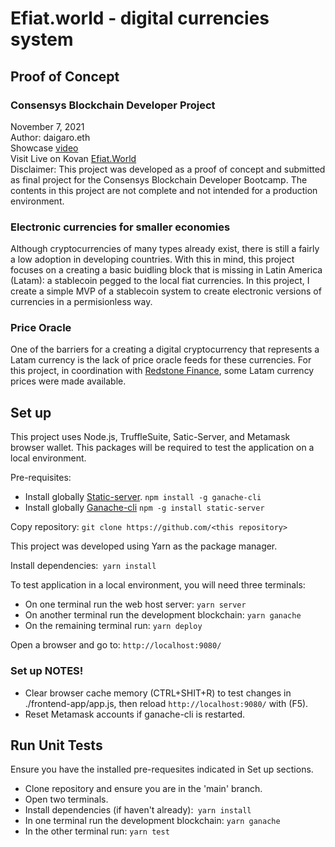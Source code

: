 # Efiat.world - digital currencies system
## Proof of Concept
### Consensys Blockchain Developer Project
November 7, 2021  
Author: daigaro.eth  
Showcase [video](https://youtu.be/TQvjAhchR8c)  
Visit Live on Kovan [Efiat.World](https://efiatworld.on.fleek.co/)   
Disclaimer: This project was developed as a proof of concept and submitted as final project for the Consensys Blockchain Developer Bootcamp. The contents in this project are not complete and not intended for a production environment.

### Electronic currencies for smaller economies
Although cryptocurrencies of many types already exist, there is still a fairly a low adoption in developing countries. With this in mind, this project focuses on a creating a basic buidling block that is missing in Latin America (Latam): a stablecoin pegged to the local fiat currencies.
In this project, I create a simple MVP of a stablecoin system to create electronic versions of currencies in a permisionless way.

### Price Oracle 
One of the barriers for a creating a digital cryptocurrency  that represents a Latam currency is the lack of price oracle feeds for these currencies. For this project, in coordination with [Redstone Finance](https://redstone.finance/), some Latam currency prices were made available. 

## Set up
This project uses Node.js, TruffleSuite, Satic-Server, and Metamask browser wallet. This packages will be required to test the application on a local environment. 

Pre-requisites:
- Install globally [Static-server](https://yarnpkg.com/package/static-server). `npm install -g ganache-cli`
- Install globally [Ganache-cli](https://github.com/trufflesuite/ganache-cli-archive) `npm -g install static-server`

Copy repository: `git clone https://github.com/<this repository>`

This project was developed using Yarn as the package manager.

Install dependencies:` yarn install`

To test application in a local environment, you will need three terminals:

- On one terminal run the web host server: `yarn server`
- On another terminal run the development blockchain:  `yarn ganache`
- On the remaining terminal run: `yarn deploy`

Open a browser and go to: `http://localhost:9080/`

### Set up NOTES! 

- Clear browser cache memory (CTRL+SHIT+R) to test changes in ./frontend-app/app.js, then reload `http://localhost:9080/` with (F5).
- Reset Metamask accounts if ganache-cli is restarted.

## Run Unit Tests
Ensure you have the installed pre-requesites indicated in Set up sections.
 - Clone repository and ensure you are in the 'main' branch.
 - Open two terminals.
 - Install dependencies (if haven't already):` yarn install`
 - In one terminal run the development blockchain: `yarn ganache`
 - In the other terminal run: `yarn test`
